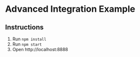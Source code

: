 # Advanced Integration Example

## Instructions

1. Run `npm install`
2. Run `npm start`
3. Open http://localhost:8888
